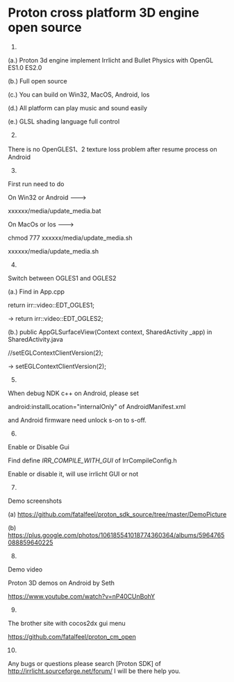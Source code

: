 Proton cross platform 3D engine open source
=================
1.

(a.)
Proton 3d engine implement Irrlicht and Bullet Physics with OpenGL ES1.0 ES2.0

(b.)
Full open source

(c.)
You can build on Win32, MacOS, Android, Ios

(d.)
All platform can play music and sound easily

(e.)
GLSL shading language full control

2.

There is no OpenGLES1、2 texture loss problem after resume process on Android

3.
First run need to do

On Win32 or Android --->

xxxxxx/media/update_media.bat

On MacOs or Ios --->

chmod 777 xxxxxx/media/update_media.sh

xxxxxx/media/update_media.sh

4.
Switch between OGLES1 and OGLES2

(a.) Find in App.cpp

return irr::video::EDT_OGLES1;

-> return irr::video::EDT_OGLES2;

(b.) public AppGLSurfaceView(Context context, SharedActivity _app) in SharedActivity.java

//setEGLContextClientVersion(2); 

-> setEGLContextClientVersion(2);

5.
When debug NDK c++ on Android, please set

android:installLocation="internalOnly" of AndroidManifest.xml

and Android firmware need unlock s-on to s-off.

6.
Enable or Disable Gui

Find define _IRR_COMPILE_WITH_GUI_ of IrrCompileConfig.h

Enable or disable it, will use irrlicht GUI or not

7.
Demo screenshots

(a) https://github.com/fatalfeel/proton_sdk_source/tree/master/DemoPicture

(b) https://plus.google.com/photos/106185541018774360364/albums/5964765088859640225

8.
Demo video

Proton 3D demos on Android by Seth

https://www.youtube.com/watch?v=nP40CUnBohY

9.
The brother site with cocos2dx gui menu

https://github.com/fatalfeel/proton_cm_open

10.
Any bugs or questions please search
[Proton SDK] of http://irrlicht.sourceforge.net/forum/
I will be there help you.
